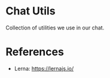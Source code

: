 # Chat Utils
Collection of utilities we use in our chat.

# References
* Lerna: https://lernajs.io/
